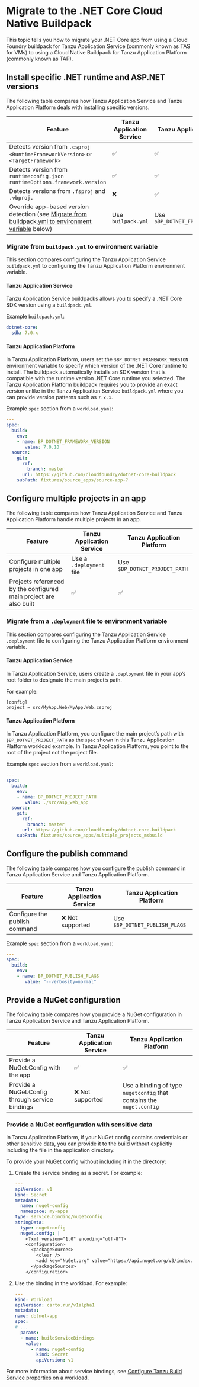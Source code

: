 # Migrate to the .NET Core Cloud Native Buildpack

This topic tells you how to migrate your .NET Core app from using a Cloud Foundry buildpack for Tanzu Application Service
(commonly known as TAS for VMs) to using a Cloud Native Buildpack for Tanzu Application Platform (commonly known as TAP).

<!-- do users do all these sections in order or do they choose the section for their use case -->

## <a id="versions"></a> Install specific .NET runtime and ASP.NET versions

The following table compares how Tanzu Application Service and Tanzu Application Platform deals with
installing specific versions.

| Feature                                                                                                               | Tanzu Application Service | Tanzu Application Platform         |
| --------------------------------------------------------------------------------------------------------------------- | ------------------------- | ---------------------------------- |
| Detects version from `.csproj` </br> `<RuntimeFrameworkVersion>` or `<TargetFramework>`                               | ✅                        | ✅                                 |
| Detects version from `runtimeconfig.json` </br> `runtimeOptions.framework.version`                                    | ✅                        | ✅                                 |
| Detects versions from `.fsproj` and `.vbproj.`                                                                        | ❌                        | ✅                                 |
| Override app-based version detection (see [Migrate from buildpack.yml to environment variable](#yml-env-var) below) | Use `builpack.yml`        | Use `$BP_DOTNET_FRAMEWORK_VERSION` |

### <a id="yml-env-var"></a> Migrate from `buildpack.yml` to environment variable

This section compares configuring the Tanzu Application Service `buildpack.yml` to configuring the
Tanzu Application Platform environment variable.

#### Tanzu Application Service

Tanzu Application Service buildpacks allows you to specify a .NET Core SDK version using a `buildpack.yml`.

Example `buildpack.yml`:

```yaml
dotnet-core:
  sdk: 7.0.x
```

#### Tanzu Application Platform

In Tanzu Application Platform, users set the `$BP_DOTNET_FRAMEWORK_VERSION` environment variable to specify which version
of the .NET Core runtime to install. The buildpack automatically installs an SDK version that is compatible
with the runtime version .NET Core runtime you selected.
The Tanzu Application Platform buildpack requires you to provide an exact version unlike in the
Tanzu Application Service `buildpack.yml` where you can provide version patterns such as `7.x.x`.

Example `spec` section from a `workload.yaml`:

```yaml
---
spec:
  build:
    env:
    - name: BP_DOTNET_FRAMEWORK_VERSION
       value: 7.0.10
  source:
    git:
      ref:
        branch: master
      url: https://github.com/cloudfoundry/dotnet-core-buildpack
    subPath: fixtures/source_apps/source-app-7
```

## <a id="multiple-projects"></a> Configure multiple projects in an app

The following table compares how Tanzu Application Service and Tanzu Application Platform handle
multiple projects in an app.

| Feature                                                           | Tanzu Application Service | Tanzu Application Platform    |
| ----------------------------------------------------------------- | ------------------------- | ----------------------------- |
| Configure multiple projects in one app                            | Use a `.deployment` file  | Use `$BP_DOTNET_PROJECT_PATH` |
| Projects referenced by the configured main project are also built | ✅                        | ✅                            |

### <a id="deployment-env-var"></a> Migrate from a `.deployment` file to environment variable

This section compares configuring the Tanzu Application Service `.deployment` file to configuring the
Tanzu Application Platform environment variable.

#### Tanzu Application Service

In Tanzu Application Service, users create a `.deployment` file in your app’s root folder to designate
the main project’s path.

For example:

```
[config]
project = src/MyApp.Web/MyApp.Web.csproj
```

#### Tanzu Application Platform

In Tanzu Application Platform, you configure the main project’s path with `$BP_DOTNET_PROJECT_PATH`
as the `spec` shown in this Tanzu Application Platform workload example.
In Tanzu Application Platform, you point to the root of the project not the project file.

Example `spec` section from a `workload.yaml`:

```yaml
---
spec:
  build:
    env:
    - name: BP_DOTNET_PROJECT_PATH
       value: ./src/asp_web_app
  source:
    git:
      ref:
        branch: master
      url: https://github.com/cloudfoundry/dotnet-core-buildpack
    subPath: fixtures/source_apps/multiple_projects_msbuild
```

## <a id="config-publish-command"></a> Configure the publish command

The following table compares how you configure the publish command in Tanzu Application Service and
Tanzu Application Platform.

| Feature                       | Tanzu Application Service | Tanzu Application Platform     |
| ----------------------------- | ------------------------- | ------------------------------ |
| Configure the publish command | ❌ Not supported          | Use `$BP_DOTNET_PUBLISH_FLAGS` |

Example `spec` section from a `workload.yaml`:

```yaml
---
spec:
  build:
    env:
    - name: BP_DOTNET_PUBLISH_FLAGS
       value: "--verbosity=normal"
```

## <a id="nuget-config"></a> Provide a NuGet configuration

The following table compares how you provide a NuGet configuration in Tanzu Application Service and
Tanzu Application Platform.

| Feature                                         | Tanzu Application Service | Tanzu Application Platform                                           |
| ----------------------------------------------- | ------------------------- | -------------------------------------------------------------------- |
| Provide a NuGet.Config with the app             | ✅                        | ✅                                                                   |
| Provide a NuGet.Config through service bindings | ❌ Not supported          | Use a binding of type `nugetconfig` that contains the `nuget.config` |

### <a id="nuget-config-secret"></a> Provide a NuGet configuration with sensitive data

In Tanzu Application Platform, if your NuGet config contains credentials or other sensitive data,
you can provide it to the build without explicitly including the file in the application directory.

To provide your NuGet config without including it in the directory:

1. Create the service binding as a secret. For example:

    ```yaml
    ---
    apiVersion: v1
    kind: Secret
    metadata:
      name: nuget-config
      namespace: my-apps
    type: service.binding/nugetconfig
    stringData:
      type: nugetconfig
      nuget.config: |
        <?xml version="1.0" encoding="utf-8"?>
        <configuration>
          <packageSources>
            <clear />
            <add key="NuGet.org" value="https://api.nuget.org/v3/index.json" />
          </packageSources>
        </configuration>
    ```

1. Use the binding in the workload. For example:

    ```yaml
    ---
    kind: Workload
    apiVersion: carto.run/v1alpha1
    metadata:
    name: dotnet-app
    spec:
    # ...
      params:
      - name: buildServiceBindings
        value:
          - name: nuget-config
            kind: Secret
            apiVersion: v1
    ```

For more information about service bindings, see
[Configure Tanzu Build Service properties on a workload](../../tanzu-build-service/tbs-workload-config.hbs.md).
